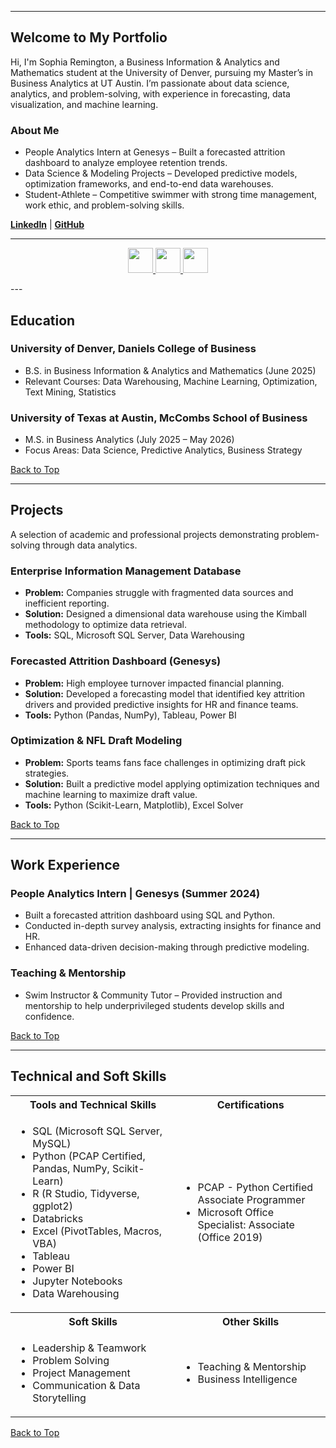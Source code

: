 <a name="top"></a>
<hr>

## Welcome to My Portfolio
Hi, I'm Sophia Remington, a Business Information & Analytics and Mathematics student at the University of Denver, pursuing my Master’s in Business Analytics at UT Austin. I’m passionate about data science, analytics, and problem-solving, with experience in forecasting, data visualization, and machine learning.

### About Me
- People Analytics Intern at Genesys – Built a forecasted attrition dashboard to analyze employee retention trends.
- Data Science & Modeling Projects – Developed predictive models, optimization frameworks, and end-to-end data warehouses.
- Student-Athlete – Competitive swimmer with strong time management, work ethic, and problem-solving skills.

[**LinkedIn**](https://www.linkedin.com/in/sophiaremington) | [**GitHub**](#)

---
<p align="center">
  <a href="#education">
    <img src="https://user-images.githubusercontent.com/91146906/162140860-bfb69654-5603-49bd-a7a1-a836ab1c772c.svg" height="40"/>
  </a>
  <a href="#experience">
    <img src="https://user-images.githubusercontent.com/91146906/162140921-207cd392-cfe5-40e6-a84e-0a16e19e405a.svg" height="40"/>
  </a>
  <a href="#skills">
    <img src="https://user-images.githubusercontent.com/91146906/162140965-cf707805-9abd-43f7-8314-4f96794c44dc.svg" height="40"/>
  </a>
</p>
---

<a name="education"></a>
## Education
### University of Denver, Daniels College of Business
- B.S. in Business Information & Analytics and Mathematics (June 2025)
- Relevant Courses: Data Warehousing, Machine Learning, Optimization, Text Mining, Statistics

### University of Texas at Austin, McCombs School of Business
- M.S. in Business Analytics (July 2025 – May 2026)
- Focus Areas: Data Science, Predictive Analytics, Business Strategy

[Back to Top](#top)

---

<a name="projects"></a>
## Projects
A selection of academic and professional projects demonstrating problem-solving through data analytics.

### Enterprise Information Management Database
- **Problem:** Companies struggle with fragmented data sources and inefficient reporting.
- **Solution:** Designed a dimensional data warehouse using the Kimball methodology to optimize data retrieval.
- **Tools:** SQL, Microsoft SQL Server, Data Warehousing

### Forecasted Attrition Dashboard (Genesys)
- **Problem:** High employee turnover impacted financial planning.
- **Solution:** Developed a forecasting model that identified key attrition drivers and provided predictive insights for HR and finance teams.
- **Tools:** Python (Pandas, NumPy), Tableau, Power BI

### Optimization & NFL Draft Modeling
- **Problem:** Sports teams fans face challenges in optimizing draft pick strategies.
- **Solution:** Built a predictive model applying optimization techniques and machine learning to maximize draft value.
- **Tools:** Python (Scikit-Learn, Matplotlib), Excel Solver

[Back to Top](#top)

---

<a name="experience"></a>
## Work Experience
### People Analytics Intern | Genesys (Summer 2024)
- Built a forecasted attrition dashboard using SQL and Python.
- Conducted in-depth survey analysis, extracting insights for finance and HR.
- Enhanced data-driven decision-making through predictive modeling.

### Teaching & Mentorship
- Swim Instructor & Community Tutor – Provided instruction and mentorship to help underprivileged students develop skills and confidence.


[Back to Top](#top)

---

<a name="skills"></a>
## Technical and Soft Skills

<table>
  <tr>
    <th>Tools and Technical Skills</th>
    <th>Certifications</th>
  </tr>
  <tr>
    <td>
     <ul>
        <li>SQL (Microsoft SQL Server, MySQL)</li>
        <li>Python (PCAP Certified, Pandas, NumPy, Scikit-Learn)</li>
        <li>R (R Studio, Tidyverse, ggplot2)</li>
        <li>Databricks</li>
        <li>Excel (PivotTables, Macros, VBA)</li>
        <li>Tableau</li>
        <li>Power BI</li>
        <li>Jupyter Notebooks</li>
        <li>Data Warehousing</li>
      </ul>
    </td>
    <td>
     <ul>
        <li>PCAP - Python Certified Associate Programmer</li>
        <li>Microsoft Office Specialist: Associate (Office 2019)</li>
      </ul>
    </td>
  </tr>
  <tr>
    <th>Soft Skills</th>
    <th>Other Skills</th>
 </tr>
 <tr>
   <td>
     <ul>
        <li>Leadership & Teamwork</li>
        <li>Problem Solving</li>
        <li>Project Management</li>
        <li>Communication & Data Storytelling</li>
     </ul>
   </td>
   <td>
     <ul>
        <li>Teaching & Mentorship</li>
        <li>Business Intelligence</li>
     </ul>
   </td>
 </tr>
</table>

[Back to Top](#top)
